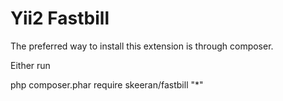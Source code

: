 Yii2 Fastbill
========

The preferred way to install this extension is through composer.

Either run

php composer.phar require skeeran/fastbill "*"

